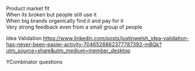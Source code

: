 Product market fit  
When its broken but people still use it  
When big brands organically find it and pay for it  
Very strong feedback even from a small group of people

Idea Validation
https://www.linkedin.com/posts/justinwelsh_idea-validation-has-never-been-easier-activity-7046526862377787392-mBQk?utm_source=share&utm_medium=member_desktop

YCombinator questions